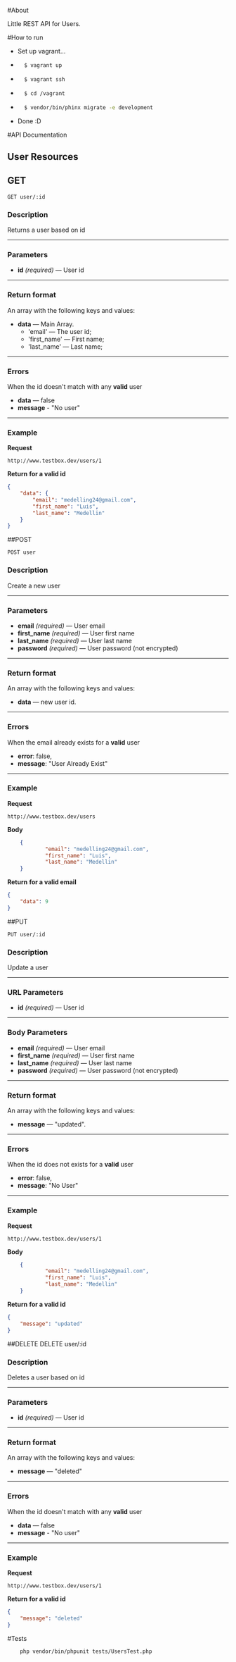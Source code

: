 #About

Little REST API for Users.


#How to run 
- Set up vagrant...

- ```sh
    $ vagrant up
  ```
- ```sh
    $ vagrant ssh
  ```
- ```sh
    $ cd /vagrant
  ```
- ```sh
    $ vendor/bin/phinx migrate -e development
  ```
- Done :D

#API Documentation


## User Resources
## GET

    GET user/:id

### Description
Returns a user based on id

***


### Parameters
- **id** _(required)_ — User id 
    
***

### Return format
An array with the following keys and values:

- **data** — Main Array.
    - 'email' — The user id;
    - 'first_name' — First name;
    - 'last_name' — Last name;
    
***

### Errors
When the id doesn't match with any **valid** user

- **data** — false
- **message** - "No user"

***

### Example
**Request**

    http://www.testbox.dev/users/1

**Return** __for a valid id__
``` json
{
    "data": {
        "email": "medelling24@gmail.com",
        "first_name": "Luis",
        "last_name": "Medellin"
    }
}
```

##POST

 
    POST user

### Description
Create a new user

***


### Parameters

- **email** _(required)_ — User email
- **first_name** _(required)_ — User first name
- **last_name** _(required)_ — User last name
- **password** _(required)_ — User password (not encrypted)
    
***

### Return format
An array with the following keys and values:

- **data** — new user id.

***

### Errors
When the email already exists for a **valid** user


-  **error**: false,
-  **message**: "User Already Exist"


***

### Example
**Request**

    http://www.testbox.dev/users
    
**Body**
``` json
    {
            "email": "medelling24@gmail.com",
            "first_name": "Luis",
            "last_name": "Medellin"
    }
```

**Return** __for a valid email__
``` json
{
    "data": 9
}
```
##PUT
 
    PUT user/:id

### Description
Update a user

***

### URL Parameters

- **id** _(required)_ — User id
    
***


### Body Parameters

- **email** _(required)_ — User email
- **first_name** _(required)_ — User first name
- **last_name** _(required)_ — User last name
- **password** _(required)_ — User password (not encrypted)
    
***

### Return format
An array with the following keys and values:

- **message** — "updated".

***

### Errors
When the id does not exists for a **valid** user


-  **error**: false,
-  **message**: "No User"


***

### Example
**Request**

    http://www.testbox.dev/users/1
    
**Body**
``` json
    {
            "email": "medelling24@gmail.com",
            "first_name": "Luis",
            "last_name": "Medellin"
    }
```

**Return** __for a valid id__
``` json
{
    "message": "updated"
}
```

##DELETE
    DELETE user/:id

### Description
Deletes a user based on id

***


### Parameters
- **id** _(required)_ — User id 
    
***

### Return format
An array with the following keys and values:

- **message** — "deleted"

***

### Errors
When the id doesn't match with any **valid** user

- **data** — false
- **message** - "No user"

***

### Example
**Request**

    http://www.testbox.dev/users/1

**Return** __for a valid id__
``` json
{
    "message": "deleted"
}
```


#Tests

        php vendor/bin/phpunit tests/UsersTest.php 

